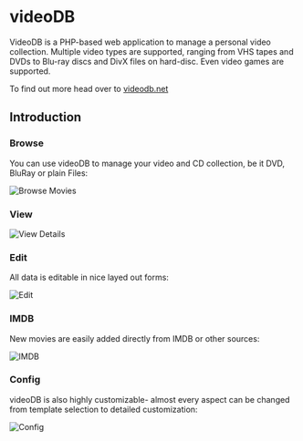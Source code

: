 videoDB
=======

VideoDB is a PHP-based web application to manage a personal video collection. Multiple video types are supported, ranging from VHS tapes and DVDs to Blu-ray discs and DivX files on hard-disc. Even video games are supported.

To find out more head over to [videodb.net](http://videodb.net)

Introduction
------------

### Browse

You can use videoDB to manage your video and CD collection, be it DVD, BluRay or plain Files:

![Browse Movies](https://raw.github.com/andig/videodb/master/doc/screenshots/0.png)

### View

![View Details](https://raw.github.com/andig/videodb/master/doc/screenshots/1.png)

### Edit
All data is editable in nice layed out forms:

![Edit](https://raw.github.com/andig/videodb/master/doc/screenshots/2.png)

### IMDB

New movies are easily added directly from IMDB or other sources:

![IMDB](https://raw.github.com/andig/videodb/master/doc/screenshots/3.png)

### Config

videoDB is also highly customizable- almost every aspect can be changed from template selection to detailed customization:

![Config](https://raw.github.com/andig/videodb/master/doc/screenshots/4.png)
